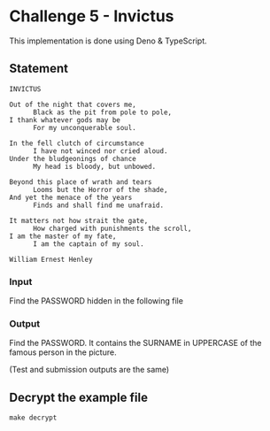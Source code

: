 # Challenge 5 - Invictus

This implementation is done using Deno & TypeScript.

## Statement

```
INVICTUS

Out of the night that covers me,
      Black as the pit from pole to pole,
I thank whatever gods may be
      For my unconquerable soul.

In the fell clutch of circumstance
      I have not winced nor cried aloud.
Under the bludgeonings of chance
      My head is bloody, but unbowed.

Beyond this place of wrath and tears
      Looms but the Horror of the shade,
And yet the menace of the years
      Finds and shall find me unafraid.

It matters not how strait the gate,
      How charged with punishments the scroll,
I am the master of my fate,
      I am the captain of my soul.

William Ernest Henley
```

### Input

Find the PASSWORD hidden in the following file

### Output

Find the PASSWORD. It contains the SURNAME in UPPERCASE of the famous person in
the picture.

(Test and submission outputs are the same)

## Decrypt the example file

```
make decrypt
```
